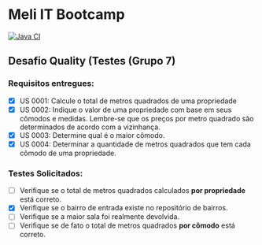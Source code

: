 # Meli IT Bootcamp

[![Java CI](https://github.com/dsnunes07/bootcamp-desafio-quality/actions/workflows/maven.yml/badge.svg)](https://github.com/dsnunes07/bootcamp-desafio-quality/actions/workflows/maven.yml)

## Desafio Quality (Testes (Grupo 7)


### Requisitos entregues:

- [x] US 0001: Calcule o total de metros quadrados de uma propriedade
- [x] US 0002: Indique o valor de uma propriedade com base em seus cômodos e medidas. Lembre-se que os preços por metro quadrado são determinados de acordo com a vizinhança.
- [x] US 0003: Determine qual é o maior cômodo.
- [x] US 0004: Determinar a quantidade de metros quadrados que tem cada cômodo de uma propriedade.

### Testes Solicitados:
- [ ] Verifique se o total de metros quadrados calculados **por propriedade** está correto.
- [x] Verifique se o bairro de entrada existe no repositório de bairros.
- [ ] Verifique se a maior sala foi realmente devolvida.
- [ ] Verifique se de fato o total de metros quadrados **por cômodo** está correto.
